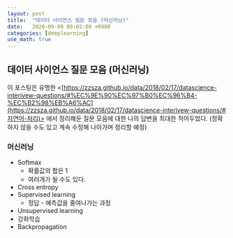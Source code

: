 ```yaml
---
layout: post
title:  "데이터 사이언스 질문 모음 (머신러닝)"
date:   2020-09-08 09:02:00 +0900
categories: [deeplearning]
use_math: true
---
```


## 데이터 사이언스 질문 모음 (머신러닝)

이 포스팅은 유명한 <[https://zzsza.github.io/data/2018/02/17/datascience-interivew-questions/#%EC%9E%90%EC%97%B0%EC%96%B4-%EC%B2%98%EB%A6%AC](https://zzsza.github.io/data/2018/02/17/datascience-interivew-questions/#자연어-처리)> 에서 정리해둔 질문 모음에 대한 나의 답변을 최대한 적어두었다. (정확하지 않을 수도 있고 계속 수정해 나아가며 정리할 예정)

### 머신러닝

* Softmax
  * 확률값의 합은 1
  * 여러개가 될 수도 있다.
* Cross entropy
* Supervised learning
  * 정답 - 예측값을 줄여나가는 과정
* Unsupervised learning
* 강화학습
* Backpropagation